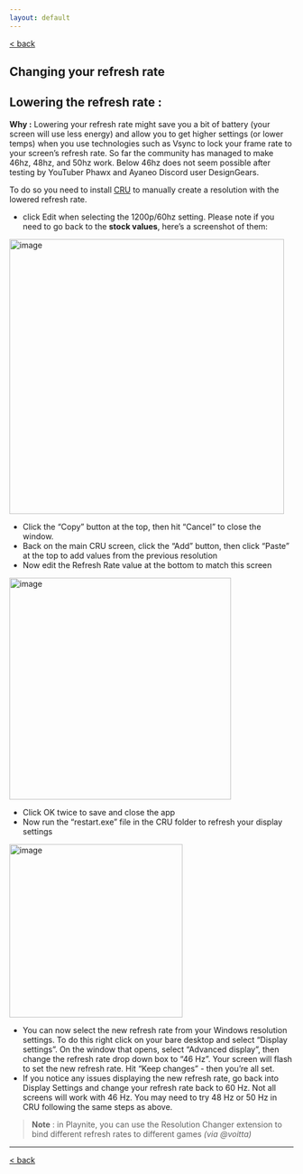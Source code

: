 ```yaml
---
layout: default
---
```

[< back](./)
## Changing your refresh rate

## Lowering the refresh rate :

**Why :** Lowering your refresh rate might save you a bit of battery (your screen will use less energy) and allow you to get higher settings (or lower temps) when you use technologies such as Vsync to lock your frame rate to your screen’s refresh rate. So far the community has managed to make 46hz, 48hz, and 50hz work. Below 46hz does not seem possible after testing by YouTuber Phawx and Ayaneo Discord user DesignGears. 

To do so you need to install [CRU](https://www.monitortests.com/forum/Thread-Custom-Resolution-Utility-CRU) to manually create a resolution with the lowered refresh rate.

- click Edit when selecting the 1200p/60hz setting. Please note if you need to go back to the **stock values**, here’s a screenshot of them:

<img width="487" alt="image" src="https://user-images.githubusercontent.com/6972693/214900282-d0e4d0d7-dcfd-4535-9048-33312aa60c07.png">

- Click the “Copy” button at the top, then hit “Cancel” to close the window.
- Back on the main CRU screen, click the “Add” button, then click “Paste” at the top to add values from the previous resolution
- Now edit the Refresh Rate value at the bottom to match this screen

<img width="393" alt="image" src="https://user-images.githubusercontent.com/6972693/214900331-0713c246-f71a-490b-90fd-1c43909dd645.png">

- Click OK twice to save and close the app
- Now run the “restart.exe” file in the CRU folder to refresh your display settings

<img width="307" alt="image" src="https://user-images.githubusercontent.com/6972693/214900372-5dd3bf1e-050e-4246-b378-252b2d2baaad.png">

- You can now select the new refresh rate from your Windows resolution settings. To do this right click on your bare desktop and select “Display settings”. On the window that opens, select “Advanced display”, then change the refresh rate drop down box to “46 Hz”. Your screen will flash to set the new refresh rate. Hit “Keep changes” - then you’re all set.
- If you notice any issues displaying the new refresh rate, go back into Display Settings and change your refresh rate back to 60 Hz. Not all screens will work with 46 Hz. You may need to try 48 Hz or 50 Hz in CRU following the same steps as above.

> **Note** : in Playnite, you can use the Resolution Changer extension to bind different refresh rates to different games *(via @voitta)*

***
[< back](./)
